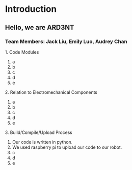 <!DOCTYPE html>
<html>
<body>
  <h1>Introduction</h1>
  <h2>Hello, we are ARD3NT</h2>
  <h3>Team Members: Jack Liu, Emily Luo, Audrey Chan</h3>

 <p>1. Code Modules</p>
        <ol>
            <li>a</li>
            <li>b</li>
            <li>c</li>
            <li>d</li>
            <li>e</li>
        </ol>
<p>2. Relation to Electromechanical Components</p>
      <ol>
            <li>a</li>
            <li>b</li>
            <li>c</li>
            <li>d</li>
            <li>e</li>
        </ol>
<p>3. Build/Compile/Upload Process</p>
      <ol>
            <li>Our code is written in python.</li>
            <li>We used raspberry pi to upload our code to our robot.</li>
            <li>c</li>
            <li>d</li>
            <li>e</li>
        </ol>
</body>
</html>
